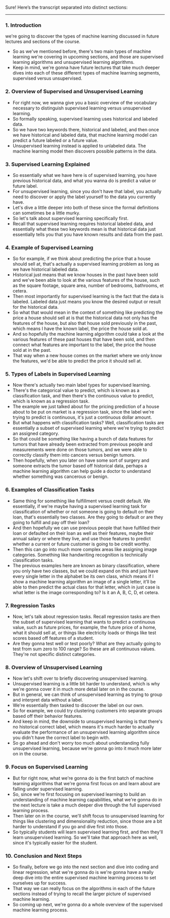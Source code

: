 Sure! Here’s the transcript separated into distinct sections:

---

### 1. Introduction
 we're going to discover the types of machine learning discussed in future lectures and sections of the course.
- So as we've mentioned before, there's two main types of machine learning we're covering in upcoming sections, and those are supervised learning algorithms and unsupervised learning algorithms.
- Keep in mind, we're gonna have future lectures that take much deeper dives into each of these different types of machine learning segments, supervised versus unsupervised.

### 2. Overview of Supervised and Unsupervised Learning
- For right now, we wanna give you a basic overview of the vocabulary necessary to distinguish supervised learning versus unsupervised learning.
- So formally speaking, supervised learning uses historical and labeled data.
- So we have two keywords there, historical and labeled, and then once we have historical and labeled data, that machine learning model can predict a future labeled or a future value.
- Unsupervised learning instead is applied to unlabeled data. The machine learning model then discovers possible patterns in the data.

### 3. Supervised Learning Explained
- So essentially what we have here is of supervised learning, you have previous historical data, and what you wanna do is predict a value or future label.
- For unsupervised learning, since you don't have that label, you actually need to discover or apply the label yourself to the data you currently have.
- Let's dive a little deeper into both of these since the formal definitions can sometimes be a little murky.
- So let's talk about supervised learning specifically first.
- Recall that supervised learning requires historical labeled data, and essentially what these two keywords mean is that historical data just essentially tells you that you have known results and data from the past.

### 4. Example of Supervised Learning
- So for example, if we think about predicting the price that a house should sell at, that's actually a supervised learning problem as long as we have historical labeled data.
- Historical just means that we know houses in the past have been sold and we've been able to look at the various features of the house, such as the square footage, square area, number of bedrooms, bathrooms, et cetera.
- Then most importantly for supervised learning is the fact that the data is labeled. Labeled data just means you know the desired output or result for the historical data.
- So what that would mean in the context of something like predicting the price a house should sell at is that the historical data not only has the features of the house, but also that house sold previously in the past, which means I have the known label, the price the house sold at.
- And so hopefully the machine learning algorithm could take a look at the various features of these past houses that have been sold, and then connect what features are important to the label, the price the house sold at in the past.
- That way when a new house comes on the market where we only know the features, we'd be able to predict the price it should sell at.

### 5. Types of Labels in Supervised Learning
- Now there's actually two main label types for supervised learning.
- There's the categorical value to predict, which is known as a classification task, and then there's the continuous value to predict, which is known as a regression task.
- The example we just talked about for the pricing prediction of a house about to be put on market is a regression task, since the label we're trying to predict is continuous, it's just a continuous dollar amount.
- But what happens with classification tasks? Well, classification tasks are essentially a subset of supervised learning where we're trying to predict an assigned category.
- So that could be something like having a bunch of data features for tumors that have already been extracted from previous people and measurements were done on those tumors, and we were able to correctly classify them into cancers versus benign tumors.
- Then hopefully, when you later on have some sort of surgery and someone extracts the tumor based off historical data, perhaps a machine learning algorithm can help guide a doctor to understand whether something was cancerous or benign.

### 6. Examples of Classification Tasks
- Same thing for something like fulfillment versus credit default. We essentially, if we're maybe having a supervised learning task for classification of whether or not someone is going to default on their loan, that's essentially two classes. Are they going to default or are they going to fulfill and pay off their loan?
- And then hopefully we can use previous people that have fulfilled their loan or defaulted on their loan as well as their features, maybe their annual salary or where they live, and use those features to predict whether a current or future customer is going to be credit worthy.
- Then this can go into much more complex areas like assigning image categories. Something like handwriting recognition is technically classification tasks.
- The previous examples here are known as binary classification, where you only have two classes, but we could expand on this and just have every single letter in the alphabet be its own class, which means if I show a machine learning algorithm an image of a single letter, it’ll be able to then predict the actual class for that letter, which in just case is what letter is the image corresponding to? Is it an A, B, C, D, et cetera.

### 7. Regression Tasks
- Now, let's talk about regression tasks. Recall regression tasks are then the subset of supervised learning that wants to predict a continuous value, such as future prices, for example, the future price of a home, what it should sell at, or things like electricity loads or things like test scores based off features of a student.
- Are they gonna test well or test poorly? What are they actually going to test from sum zero to 100 range? So these are all continuous values. They're not specific distinct categories.

### 8. Overview of Unsupervised Learning
- Now let's shift over to briefly discovering unsupervised learning.
- Unsupervised learning is a little bit harder to understand, which is why we're gonna cover it in much more detail later on in the course.
- But in general, we can think of unsupervised learning as trying to group and interpret data without a label.
- We're essentially then tasked to discover the label on our own.
- So for example, we could try clustering customers into separate groups based off their behavior features.
- And keep in mind, the downside to unsupervised learning is that there's no historical correct label, which means it's much harder to actually evaluate the performance of an unsupervised learning algorithm since you didn't have the correct label to begin with.
- So go ahead and don't worry too much about understanding fully unsupervised learning, because we're gonna go into it much more later on in the course.

### 9. Focus on Supervised Learning
- But for right now, what we're gonna do is the first batch of machine learning algorithms that we're gonna first focus on and learn about are falling under supervised learning.
- So, since we're first focusing on supervised learning to build an understanding of machine learning capabilities, what we're gonna do in the next lecture is take a much deeper dive through the full supervised learning process.
- Then later on in the course, we'll shift focus to unsupervised learning for things like clustering and dimensionality reduction, since those are a bit harder to understand if you go and dive first into those.
- So typically students will learn supervised learning first, and then they'll learn unsupervised learning. So we'll take that approach here as well, since it's typically easier for the student.

### 10. Conclusion and Next Steps
- So finally, before we go into the next section and dive into coding and linear regression, what we're gonna do is we're gonna have a really deep dive into the entire supervised machine learning process to set ourselves up for success.
- That way we can really focus on the algorithms in each of the future sections instead of trying to recall the larger picture of supervised machine learning.
- So coming up next, we're gonna do a whole overview of the supervised machine learning process.